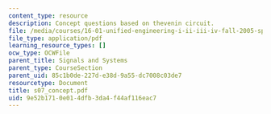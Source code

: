 ```yaml
---
content_type: resource
description: Concept questions based on thevenin circuit.
file: /media/courses/16-01-unified-engineering-i-ii-iii-iv-fall-2005-spring-2006/9e52b1710e014dfb3da4f44af116eac7_s07_concept.pdf
file_type: application/pdf
learning_resource_types: []
ocw_type: OCWFile
parent_title: Signals and Systems
parent_type: CourseSection
parent_uid: 85c1b0de-227d-e38d-9a55-dc7008c03de7
resourcetype: Document
title: s07_concept.pdf
uid: 9e52b171-0e01-4dfb-3da4-f44af116eac7
---
```

